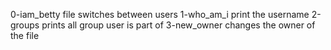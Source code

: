 0-iam_betty file switches between users
1-who_am_i print the username
2-groups prints all group user is part of
3-new_owner changes the owner of the file

